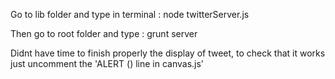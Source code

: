 

Go to lib folder and type in terminal   : node twitterServer.js

Then go to root folder and type :  grunt server  

Didnt have time to finish properly the display of tweet, to check that it works just uncomment the 'ALERT () line in canvas.js'